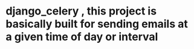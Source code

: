 # django_celery , this project is basically built for sending emails at a given time of day or interval
